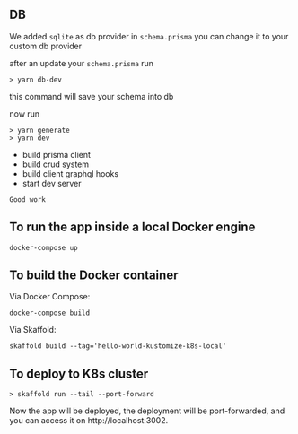 ## DB

We added `sqlite` as db provider in `schema.prisma` you can change it to your custom db provider

after an update your `schema.prisma` run

```shell
> yarn db-dev
```

this command will save your schema into db

now run

```shell
> yarn generate
> yarn dev
```

- build prisma client
- build crud system
- build client graphql hooks
- start dev server

`Good work`

## To run the app inside a local Docker engine

```shell
docker-compose up
```

## To build the Docker container

Via Docker Compose:

```shell
docker-compose build
```

Via Skaffold:

```shell
skaffold build --tag='hello-world-kustomize-k8s-local'
```

## To deploy to K8s cluster

```shell
> skaffold run --tail --port-forward
```

Now the app will be deployed, the deployment will be port-forwarded, and you can access it on http://localhost:3002.
